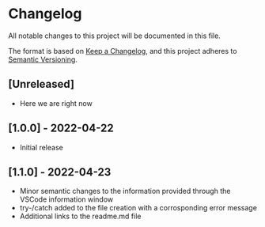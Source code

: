 # Changelog
All notable changes to this project will be documented in this file.

The format is based on [Keep a Changelog](https://keepachangelog.com/en/1.0.0/),
and this project adheres to [Semantic Versioning](https://semver.org/spec/v2.0.0.html).

## [Unreleased]
- Here we are right now

## [1.0.0] - 2022-04-22

- Initial release

## [1.1.0] - 2022-04-23

- Minor semantic changes to the information provided through the VSCode information window
- try-/catch added to the file creation with a corrosponding error message
- Additional links to the readme.md file